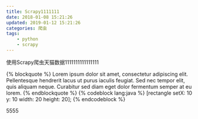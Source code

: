 ```yaml
---
title: Scrapy1111111
date: 2018-01-08 15:21:26
updated: 2019-01-12 15:21:26
categories: 爬虫
tags:
    - python
    - scrapy
---
```


使用Scrapy爬虫天猫数据1111111111111111

{% blockquote %}
Lorem ipsum dolor sit amet, consectetur adipiscing elit. Pellentesque hendrerit lacus ut purus iaculis feugiat. Sed nec tempor elit, quis aliquam neque. Curabitur sed diam eget dolor fermentum semper at eu lorem.
{% endblockquote %}
{% codeblock lang:java %}
[rectangle setX: 10 y: 10 width: 20 height: 20];
{% endcodeblock %}
<!-- more -->
5555